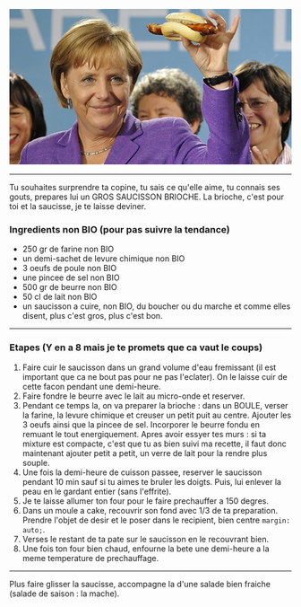 <markdown>

![Plus c'est gros, plus c'est bon](images/merkelsaucisse.jpg)

---

Tu souhaites surprendre ta copine, tu sais ce qu'elle aime, tu connais ses gouts, prepares lui un GROS SAUCISSON BRIOCHE. La brioche, c'est pour toi et la saucisse, je te laisse deviner.

### Ingredients non BIO (pour pas suivre la tendance)

* 250 gr de farine non BIO
* un demi-sachet de levure chimique non BIO
* 3 oeufs de poule non BIO
* une pincee de sel non BIO
* 500 gr de beurre non BIO
* 50 cl de lait non BIO
* un saucisson a cuire, non BIO, du boucher ou du marche et comme elles disent, plus c'est gros, plus c'est bon.

---

### Etapes (Y en a 8 mais je te promets que ca vaut le coups)

1. Faire cuir le saucisson dans un grand volume d'eau fremissant (il est important que ca ne bout pas pour ne pas l'eclater). On le laisse cuir de cette facon pendant une demi-heure.
2. Faire fondre le beurre avec le lait au micro-onde et reserver.
3. Pendant ce temps la, on va preparer la brioche : dans un BOULE, verser la farine, la levure chimique et creuser un petit puit au centre. Ajouter les 3 oeufs ainsi que la pincee de sel. Incorporer le beurre fondu en remuant le tout energiquement. Apres avoir essyer tes murs : si ta mixture est compacte, c'est que tu as bien suivi ma recette, il faut donc maintenant ajouter petit a petit, un verre de lait pour la rendre plus souple.
4. Une fois la demi-heure de cuisson passee, reserver le saucisson pendant 10 min sauf si tu aimes te bruler les doigts. Puis, lui enlever la peau en le gardant entier (sans l'effrite).
5. Je te laisse allumer ton four pour le faire prechauffer a 150 degres.
6. Dans un moule a cake, recouvrir son fond avec 1/3 de ta preparation. Prendre l'objet de desir et le poser dans le recipient, bien centre `margin: auto;`.
7. Verses le restant de ta pate sur le saucisson en le recouvrant bien.
8. Une fois ton four bien chaud, enfourne la bete une demi-heure a la meme temperature de prechauffage.

---

Plus faire glisser la saucisse, accompagne la d'une salade bien fraiche (salade de saison : la mache).
</markdown>